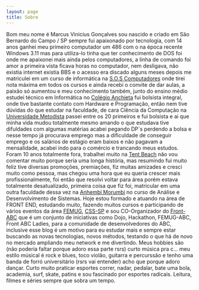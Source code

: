 ```yaml
---
layout: page
title: Sobre
---
```

<p>
  Bom meu nome é Marcus Vinicius Gonçalves sou nascido e criado em São Bernardo do Campo / SP sempre fui apaixonado por tecnologia, com 14 anos ganhei meu primeiro computador um 486 com o na época recente Windows 3.11 mas para utiliza-lo tinha que ter conhecimento de DOS foi onde me apaixonei mais ainda pelos computadores, a linha de comando foi amor a primeira vista ficava horas no computador, nem desligava, não existia internet existia BBS e o acesso era discado alguns meses depois me matriculei em um curso de informática na <a href="http://www.sos.com.br" target="_blank">S.O.S Computadores</a> onde tirei nota máxima em todos os cursos e ainda recebi o convite de dar aulas, a paixão só aumentou e meu conhecimento também, junto do ensino médio estudei técnico em Informática no <a href="http://www.portalanchieta.com.br" target="_blank">Colégio Anchieta</a> fui bolsista integral, onde tive bastante contato com Hardware e Programação, então nem tive dúvidas do que estudar na faculdade, de cara Ciência da Computação na <a href="http://portal.metodista.br" target="_blank">Universidade Metodista</a> passei entre os 20 primeiros e fui bolsista e ai que minha vida mudou totalmente mesmo amando o que estudava tive difuldades com algumas matérias acabei pegando DP´s perdendo a bolsa e nesse tempo já procurava emprego mas a dificuldade de conseguir emprego e os salários de estágio eram baixos e não pagavam a mensalidade, acabei indo para o comércio e trancando meus estudos. Foram 10 anos totalmente fora, trabalhei muito na <a href="http://www.tentbeach.com.br" target="_blank">Tent Beach</a> não vou comentar muito porque seria uma longa história, mas resumindo fui muito feliz tive diversas promoções, premiações, fiz muitas amizades e cresci muito como pessoa, mas chegou uma hora que eu queria crescer mais profissionalmente, foi então que resolvi voltar para área porém estava totalmente desatualizado, primeira coisa que fiz foi, matricular em uma outra faculdade dessa vez na <a href="http://www.anhembi.br" target="_blank">Anhembi Morumbi</a> no curso de Análise e Desenvolvimento de Sistemas. Hoje estou formado e atuando na área de FRONT END, estudando muito, fazendo muitos cursos e participando de vários eventos da área <a href="https://sp.femug.com/" target="_blank">FEMUG</a>, <a href="http://www.meetup.com/pt/CSS-SP/" target="_blank">CSS-SP</a> e sou CO-Organizador do <a href="http://www.meetup.com/pt/front-abc/" target="_blank">Front-ABC</a> que é um conjunto de iniciativas como Dojo, Hackathon, FEMUG-ABC, Front ABC Ladies, para a comunidade de desenvolvedores do ABC, inclusive esse blog é um motivo para eu estudar mais e sempre estar buscando as novas tecnologias, novos métodos, testando o que há de novo no mercado ampliando meu network e me divertindo.
  Meus hobbies são (não poderia faltar porque adoro essa parte rsrs) curto música pra c... meu estilo músical é rock e blues, toco violão, guitarra e percurssão e tenho uma banda de forró universitário (rsrs vai entender) acho que porque adoro dançar. Curto muito praticar esportes correr, nadar, pedalar, bate uma bola, academia, surf, skate, patins e sou fascinado por esportes radicais. Leitura, filmes e séries sempre que sobra um tempo.
</p>
<div class="center sobre">
    <a href="mailto:marquinhusgoncalves@hotmail.com">
      <span class="fa-stack fa-lg">
        <i class="fa fa-circle fa-stack-2x"></i>
        <i class="fa fa-envelope-o fa-stack-1x"></i>
      </span>
    </a>
    <a href="http://br.linkedin.com/in/marcusviniciusgoncalves" target="_blank">
      <span class="fa-stack fa-lg">
        <i class="fa fa-circle fa-stack-2x"></i>
        <i class="fa fa-linkedin fa-stack-1x"></i>
      </span>
    </a>
    <a href="https://facebook.com/marquinhus.goncalves" target="_blank">
      <span class="fa-stack fa-lg">
        <i class="fa fa-circle fa-stack-2x"></i>
        <i class="fa fa-facebook fa-stack-1x"></i>
      </span>
    </a>
     <a href="https://twitter.com/marquinhusgonc" target="_blank">
      <span class="fa-stack fa-lg">
        <i class="fa fa-circle fa-stack-2x"></i>
        <i class="fa fa-twitter fa-stack-1x"></i>
      </span>
    </a>
     <a href="https://github.com/marquinhusgoncalves" target="_blank">
      <span class="fa-stack fa-lg">
        <i class="fa fa-circle fa-stack-2x"></i>
        <i class="fa fa-github fa-stack-1x"></i>
      </span>
     </a>
     <a href="https://medium.com/@marquinhusgonc" target="_blank">
      <span class="fa-stack fa-lg">
        <i class="fa fa-circle fa-stack-2x"></i>
        <i class="fa fa-medium fa-stack-1x"></i>
      </span>
    </a>
  </div>